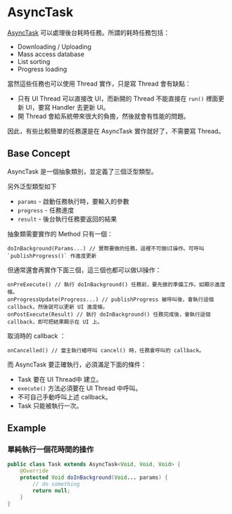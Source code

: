 # AsyncTask

[AsyncTask](http://developer.android.com/reference/android/os/AsyncTask.html) 可以處理後台耗時任務。所謂的耗時任務包括：

* Downloading / Uploading
* Mass access database
* List sorting
* Progress loading

當然這些任務也可以使用 Thread 實作，只是寫 Thread 會有缺點：

* 只有 UI Thread 可以直接改 UI，而新開的 Thread 不能直接在 `run()` 裡面更新 UI，要寫 Handler 去更新 UI。
* 開 Thread 會給系統帶來很大的負擔，然後就會有性能的問題。

因此，有些比較簡單的任務還是在 AsyncTask 實作就好了，不需要寫 Thread。

## Base Concept

AsyncTask 是一個抽象類別，並定義了三個泛型類型。

另外泛型類型如下

* `params` - 啟動任務執行時，要輸入的參數
* `progress` - 任務進度
* `result` - 後台執行任務要返回的結果

抽象類需要實作的 Method 只有一個：

    doInBackground(Params...) // 實際要做的任務，這裡不可做UI操作。可呼叫 `publishProgress()` 作進度更新

但通常還會再實作下面三個，這三個也都可以做UI操作：

    onPreExecute() // 執行 doInBackground() 任務前，要先做的準備工作。如顯示進度條。
    onProgressUpdate(Progress...) // publishProgress 被呼叫後，會執行這個 callback，然後就可以更新 UI 進度條。
    onPostExecute(Result) // 執行 doInBackground() 任務完成後，會執行這個 callback，即可把結果顯示在 UI 上。

取消時的 callback ：

    onCancelled() // 當主執行緒呼叫 cancel() 時，任務會呼叫的 callback。

而 AsyncTask 要正確執行，必須滿足下面的條件：

* Task 要在 UI Thread中 建立。
* `execute()` 方法必須要在 UI Thread 中呼叫。
* 不可自己手動呼叫上述 callback。
* Task 只能被執行一次。

## Example

### 單純執行一個花時間的操作

```java
public class Task extends AsyncTask<Void, Void, Void> {
    @Override
    protected Void doInBackground(Void... params) {
        // do something
        return null;
    }
}
```
